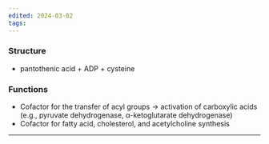 ```yaml
---
edited: 2024-03-02
tags:
---
```

### Structure
- pantothenic acid + ADP + cysteine
### Functions
- Cofactor for the transfer of acyl groups → activation of carboxylic acids (e.g., pyruvate dehydrogenase, α-ketoglutarate dehydrogenase)
- Cofactor for fatty acid, cholesterol, and acetylcholine synthesis

---

